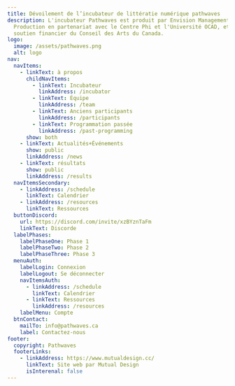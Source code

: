 ```yaml
---
title: Dévoilement de l’incubateur de littératie numérique pathwaves
description: L'incubateur Pathwaves est produit par Envision Management &
  Production en partenariat avec le Centre Phi et l'Université OCAD, et avec le
  soutien financier du Conseil des Arts du Canada.
logo:
  image: /assets/pathwaves.png
  alt: logo
nav:
  navItems:
    - linkText: à propos
      childNavItems:
        - linkText: Incubateur
          linkAddress: /incubator
        - linkText: Équipe
          linkAddress: /team
        - linkText: Anciens participants
          linkAddress: /participants
        - linkText: Programmation passée
          linkAddress: /past-programming
      show: both
    - linkText: Actualités+Événements
      show: public
      linkAddress: /news
    - linkText: résultats
      show: public
      linkAddress: /results
  navItemsSecondary:
    - linkAddress: /schedule
      linkText: Calendrier
    - linkAddress: /resources
      linkText: Ressources
  buttonDiscord:
    url: https://discord.com/invite/xzBYznTaFm
    linkText: Discorde
  labelPhases:
    labelPhaseOne: Phase 1
    labelPhaseTwo: Phase 2
    labelPhaseThree: Phase 3
  menuAuth:
    labelLogin: Connexion
    labelLogout: Se déconnecter
    navItemsAuth:
      - linkAddress: /schedule
        linkText: Calendrier
      - linkText: Ressources
        linkAddress: /resources
    labelMenu: Compte
  btnContact:
    mailTo: info@pathwaves.ca
    label: Contactez-nous
footer:
  copyright: Pathwaves
  footerLinks:
    - linkAddress: https://www.mutualdesign.cc/
      linkText: Site web par Mutual Design
      isInterenal: false
---
```

